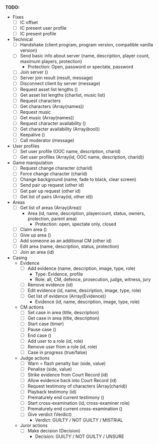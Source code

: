 **TODO:**

- Fixes
  - [ ] IC offset
  - [ ] IC present user profile
  - [ ] IC present profile
- Technical
  - [ ] Handshake (client program, program version, compatible vanilla version)
  - [ ] Send basic info about server (name, description, player count, maximum players, protection)
    - Protection: Open, password or spectate, password
  - [ ] Join server ()
  - [ ] Server join result (result, message)
  - [ ] Disconnect client by server (message)
  - [ ] Request asset list lengths ()
  - [ ] Get asset list lengths (charlist, music list) 
  - [ ] Request characters
  - [ ] Get characters (Array(names))
  - [ ] Request music
  - [ ] Get music (Array(names))
  - [ ] Request character availability ()
  - [ ] Get character availability (Array(bool))
  - [ ] Keepalive ()
  - [ ] Call moderator (message)
- User profiles
  - [ ] Set user profile (OOC name, description, charid)
  - [ ] Get user profiles (Array(id, OOC name, description, charid))
- Game manipulation
  - [ ] Request change character (charid)
  - [ ] Force change character (charid)
  - [ ] Change background (name, fade to black, clear screen)
  - [ ] Send pair up request (other id)
  - [ ] Get pair up request (other id)
  - [ ] Get list of pairs (Array(id, other id))
- Areas
  - [ ] Get list of areas (Array(Area))
    - Area (id, name, description, playercount, status, owners, protection, parent area)
      - Protection: open, spectate only, closed
  - [ ] Claim area ()
  - [ ] Give up area ()
  - [ ] Add someone as an additional CM (other id)
  - [ ] Edit area (name, description, status, protection)
  - [ ] Join an area (id)
- Casing
  - Evidence
    - [ ] Add evidence (name, description, image, type, role)
      - Type: Evidence, profile
      - Role: all, CM, defence, prosecution, judge, witness, jury
    - [ ] Remove evidence (id)
    - [ ] Edit evidence (id, name, description, image, type, role)
    - [ ] Get list of evidence (Array(Evidence))
      - Evidence (id, name, description, image, type, role)
  - CM actions
    - [ ] Set case in area (title, description)
    - [ ] Get case in area (title, description)
    - [ ] Start case (timer)
    - [ ] Pause case ()
    - [ ] End case ()
    - [ ] Add user to a role (id, role)
    - [ ] Remove user from a role (id, role)
    - [ ] Case in progress (true/false)
  - Judge actions
    - [ ] Warn = flash penalty bar (side, value)
    - [ ] Penalise (side, value)
    - [ ] Strike evidence from Court Record (id)
    - [ ] Allow evidence back into Court Record (id)
    - [ ] Request testimony of characters (Array(charid))
    - [ ] Playback testimony (id)
    - [ ] Prematurely end current testimony ()
    - [ ] Start cross-examination (id, cross-examiner role)
    - [ ] Prematurely end current cross-examination ()
    - [ ] Give verdict (Verdict)
      - Verdict: GUILTY / NOT GUILTY / MISTRIAL
  - Juror actions
    - [ ] Make decision (Decision)
      - Decision: GUILTY / NOT GUILTY / UNSURE
